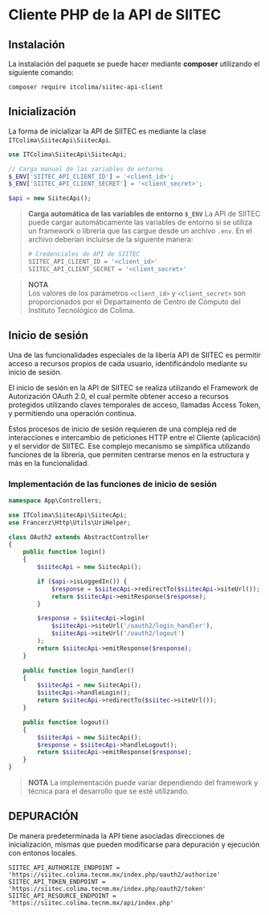 Cliente PHP de la API de SIITEC
=======================================

Instalación
---------------------------------------

La instalación del paquete se puede hacer mediante **composer** utilizando el
siguiente comando:

```
composer require itcolima/siitec-api-client
```

Inicialización
---------------------------------------

La forma de inicializar la API de SIITEC es mediante la clase
`ITColima\SiitecApi\SiitecApi`.

```php
use ITColima\SiitecApi\SiitecApi;

// Carga manual de las variables de entorno
$_ENV['SIITEC_API_CLIENT_ID'] = '<client_id>';
$_ENV['SIITEC_API_CLIENT_SECRET'] = '<client_secret>';

$api = new SiitecApi();
```

> **Carga automática de las variables de entorno `$_ENV`**
> La API de SIITEC puede cargar automáticamente las variables de entorno si
> se utiliza un framework o librería que las cargue desde un archivo `.env`.
> En el archivo deberían incluirse de la siguiente manera:
> ```bash
> # Credenciales de API de SIITEC
> SIITEC_API_CLIENT_ID = '<client_id>'
> SIITEC_API_CLIENT_SECRET = '<client_secret>'
> ```

> **NOTA**  
> Los valores de los parámetros `<client_id>` y `<client_secret>` son proporcionados
> por el Departamento de Centro de Cómputo del Instituto Tecnológico de Colima.

Inicio de sesión
---------------------------------------

Una de las funcionalidades especiales de la libería API de SIITEC es permitir
acceso a recursos propios de cada usuario, identificándolo mediante su inicio
de sesión.

El inicio de sesión en la API de SIITEC se realiza utilizando el Framework
de Autorización OAuth 2.0, el cual permite obtener acceso a recursos protegidos
utilizando claves temporales de acceso, llamadas Access Token, y permitiendo una
operación continua.

Estos procesos de inicio de sesión requieren de una compleja red de interacciones
e intercambio de peticiones HTTP entre el Cliente (aplicación) y el
servidor de SIITEC. Ese complejo mecanismo se simplifica utilizando funciones
de la librería, que permiten centrarse menos en la estructura y más en la
funcionalidad.

### Implementación de las funciones de inicio de sesión

```php
namespace App\Controllers;

use ITColima\SiitecApi\SiitecApi;
use Francerz\Http\Utils\UriHelper;

class OAuth2 extends AbstractController
{
    public function login()
    {
        $siitecApi = new SiitecApi();

        if ($api->isLoggedIn()) {
            $response = $siitecApi->redirectTo($siitecApi->siteUrl());
            return $siitecApi->emitResponse($response);
        }

        $response = $siitecApi->login(
            $siitecApi->siteUrl('/oauth2/login_handler'),
            $siitecApi->siteUrl('/oauth2/logout')
        );
        return $siitecApi->emitResponse($response);
    }

    public function login_handler()
    {
        $siitecApi = new SiitecApi();
        $siitecApi->handleLogin();
        return $siitecApi->redirectTo($siitec->siteUrl());
    }

    public function logout()
    {
        $siitecApi = new SiitecApi();
        $response = $siitecApi->handleLogout();
        return $siitecApi->emitResponse($response);
    }
}
```

> **NOTA**
> La implementación puede variar dependiendo del framework y técnica
> para el desarrollo que se esté utilizando.

DEPURACIÓN
----------

De manera predeterminada la API tiene asociadas direcciones de inicialización,
mismas que pueden modificarse para depuración y ejecución con entonos locales.

```env
SIITEC_API_AUTHORIZE_ENDPOINT = 'https://siitec.colima.tecnm.mx/index.php/oauth2/authorize'
SIITEC_API_TOKEN_ENDPOINT = 'https://siitec.colima.tecnm.mx/index.php/oauth2/token'
SIITEC_API_RESOURCE_ENDPOINT = 'https://siitec.colima.tecnm.mx/api/index.php'
```